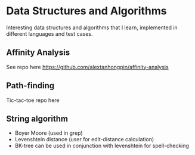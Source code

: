 # Data Structures and Algorithms


Interesting data structures and algorithms that I learn, implemented in different languages and test cases.

## Affinity Analysis

See repo here
https://github.com/alextanhongpin/affinity-analysis

## Path-finding

Tic-tac-toe repo here 


## String algorithm

- Boyer Moore (used in grep)
- Levenshtein distance (user for edit-distance calculation)
- BK-tree can be used in conjunction with levenshtein for spell-checking
